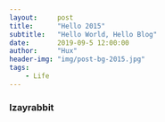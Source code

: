 ```yaml
---
layout:     post
title:      "Hello 2015"
subtitle:   "Hello World, Hello Blog"
date:       2019-09-5 12:00:00
author:     "Hux"
header-img: "img/post-bg-2015.jpg"
tags:
    - Life
---
```

### lzayrabbit
